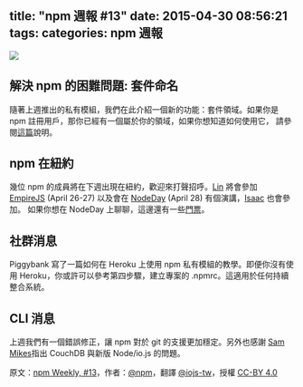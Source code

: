 title: "npm 週報 #13"
date: 2015-04-30 08:56:21
tags:
categories: npm 週報
---


![](http://41.media.tumblr.com/0afec5f54b41321b2b715dbfaf0a8480/tumblr_inline_nn6fwgtoPi1t68bpr_500.png)

## 解決 npm 的困難問題: 套件命名

隨著上週推出的私有模組，我們在此介紹一個新的功能：套件領域。如果你是 npm 註冊用戶，那你已經有一個屬於你的領域，如果你想知道如何使用它， 請參閱[這篇](http://blog.npmjs.org/post/116936804365/solving-npms-hard-problem-naming-packages)說明。

## npm 在紐約

幾位 npm 的成員將在下週出現在紐約，歡迎來打聲招呼。[Lin](https://twitter.com/linclark) 將會參加 [EmpireJS](http://empirejs.org/) (April 26-27) 以及會在 [NodeDay](http://nodeday.com/) (April 28) 有個演講，[Isaac](https://twitter.com/izs) 也會參加。 如果你想在 NodeDay 上聊聊，這邊還有一些[門票](https://ti.to/node-day-2015/node-day-new-york/with/udwwbu3-n9q)。

## 社群消息

Piggybank 寫了一篇如何在 Heroku 上使用 npm 私有模組的教學。即便你沒有使用 Heroku，你或許可以參考第四步驟，建立專案的 .npmrc。這適用於任何持續整合系統。

## CLI 消息

上週我們有一個錯誤修正，讓 npm 對於 git 的支援更加穩定。另外也感謝 [Sam Mikes](https://twitter.com/sammikes)指出 CouchDB 與新版 Node/io.js 的問題。

原文：[npm Weekly, #13](http://blog.npmjs.org/post/117031297945/npm-weekly-13)，作者：[@npm](http://blog.npmjs.org/)，翻譯 [@iojs-tw](https://github.com/iojs/iojs-tw)，授權 [CC-BY 4.0](https://creativecommons.org/licenses/by/4.0/deed.zh_TW)
